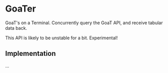 # GoaTer

GoaT's on a Terminal. Concurrently query the GoaT API, and receive tabular data back.

This API is likely to be unstable for a bit. Experimental!

## Implementation

...